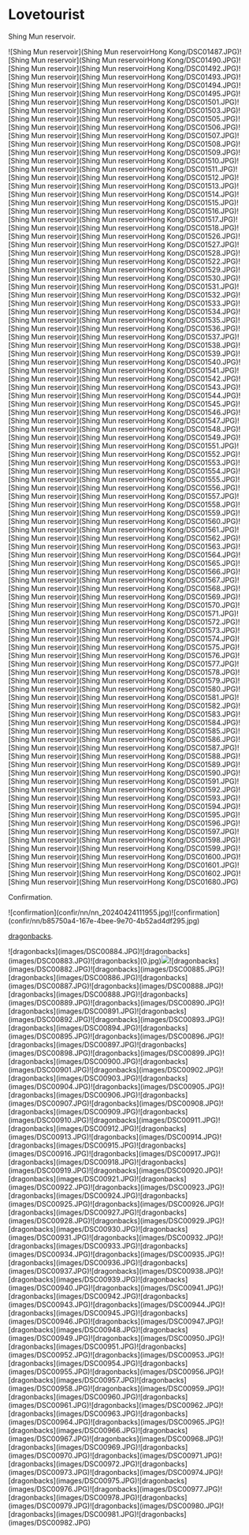 # Lovetourist
<p>Shing Mun reservoir.<p>
![Shing Mun reservoir](Shing Mun reservoirHong Kong/DSC01487.JPG)![Shing Mun reservoir](Shing Mun reservoirHong Kong/DSC01490.JPG)![Shing Mun reservoir](Shing Mun reservoirHong Kong/DSC01492.JPG)![Shing Mun reservoir](Shing Mun reservoirHong Kong/DSC01493.JPG)![Shing Mun reservoir](Shing Mun reservoirHong Kong/DSC01494.JPG)![Shing Mun reservoir](Shing Mun reservoirHong Kong/DSC01495.JPG)![Shing Mun reservoir](Shing Mun reservoirHong Kong/DSC01501.JPG)![Shing Mun reservoir](Shing Mun reservoirHong Kong/DSC01503.JPG)![Shing Mun reservoir](Shing Mun reservoirHong Kong/DSC01505.JPG)![Shing Mun reservoir](Shing Mun reservoirHong Kong/DSC01506.JPG)![Shing Mun reservoir](Shing Mun reservoirHong Kong/DSC01507.JPG)![Shing Mun reservoir](Shing Mun reservoirHong Kong/DSC01508.JPG)![Shing Mun reservoir](Shing Mun reservoirHong Kong/DSC01509.JPG)![Shing Mun reservoir](Shing Mun reservoirHong Kong/DSC01510.JPG)![Shing Mun reservoir](Shing Mun reservoirHong Kong/DSC01511.JPG)![Shing Mun reservoir](Shing Mun reservoirHong Kong/DSC01512.JPG)![Shing Mun reservoir](Shing Mun reservoirHong Kong/DSC01513.JPG)![Shing Mun reservoir](Shing Mun reservoirHong Kong/DSC01514.JPG)![Shing Mun reservoir](Shing Mun reservoirHong Kong/DSC01515.JPG)![Shing Mun reservoir](Shing Mun reservoirHong Kong/DSC01516.JPG)![Shing Mun reservoir](Shing Mun reservoirHong Kong/DSC01517.JPG)![Shing Mun reservoir](Shing Mun reservoirHong Kong/DSC01518.JPG)![Shing Mun reservoir](Shing Mun reservoirHong Kong/DSC01526.JPG)![Shing Mun reservoir](Shing Mun reservoirHong Kong/DSC01527.JPG)![Shing Mun reservoir](Shing Mun reservoirHong Kong/DSC01528.JPG)![Shing Mun reservoir](Shing Mun reservoirHong Kong/DSC01522.JPG)![Shing Mun reservoir](Shing Mun reservoirHong Kong/DSC01529.JPG)![Shing Mun reservoir](Shing Mun reservoirHong Kong/DSC01530.JPG)![Shing Mun reservoir](Shing Mun reservoirHong Kong/DSC01531.JPG)![Shing Mun reservoir](Shing Mun reservoirHong Kong/DSC01532.JPG)![Shing Mun reservoir](Shing Mun reservoirHong Kong/DSC01533.JPG)![Shing Mun reservoir](Shing Mun reservoirHong Kong/DSC01534.JPG)![Shing Mun reservoir](Shing Mun reservoirHong Kong/DSC01535.JPG)![Shing Mun reservoir](Shing Mun reservoirHong Kong/DSC01536.JPG)![Shing Mun reservoir](Shing Mun reservoirHong Kong/DSC01537.JPG)![Shing Mun reservoir](Shing Mun reservoirHong Kong/DSC01538.JPG)![Shing Mun reservoir](Shing Mun reservoirHong Kong/DSC01539.JPG)![Shing Mun reservoir](Shing Mun reservoirHong Kong/DSC01540.JPG)![Shing Mun reservoir](Shing Mun reservoirHong Kong/DSC01541.JPG)![Shing Mun reservoir](Shing Mun reservoirHong Kong/DSC01542.JPG)![Shing Mun reservoir](Shing Mun reservoirHong Kong/DSC01543.JPG)![Shing Mun reservoir](Shing Mun reservoirHong Kong/DSC01544.JPG)![Shing Mun reservoir](Shing Mun reservoirHong Kong/DSC01545.JPG)![Shing Mun reservoir](Shing Mun reservoirHong Kong/DSC01546.JPG)![Shing Mun reservoir](Shing Mun reservoirHong Kong/DSC01547.JPG)![Shing Mun reservoir](Shing Mun reservoirHong Kong/DSC01548.JPG)![Shing Mun reservoir](Shing Mun reservoirHong Kong/DSC01549.JPG)![Shing Mun reservoir](Shing Mun reservoirHong Kong/DSC01551.JPG)![Shing Mun reservoir](Shing Mun reservoirHong Kong/DSC01552.JPG)![Shing Mun reservoir](Shing Mun reservoirHong Kong/DSC01553.JPG)![Shing Mun reservoir](Shing Mun reservoirHong Kong/DSC01554.JPG)![Shing Mun reservoir](Shing Mun reservoirHong Kong/DSC01555.JPG)![Shing Mun reservoir](Shing Mun reservoirHong Kong/DSC01556.JPG)![Shing Mun reservoir](Shing Mun reservoirHong Kong/DSC01557.JPG)![Shing Mun reservoir](Shing Mun reservoirHong Kong/DSC01558.JPG)![Shing Mun reservoir](Shing Mun reservoirHong Kong/DSC01559.JPG)![Shing Mun reservoir](Shing Mun reservoirHong Kong/DSC01560.JPG)![Shing Mun reservoir](Shing Mun reservoirHong Kong/DSC01561.JPG)![Shing Mun reservoir](Shing Mun reservoirHong Kong/DSC01562.JPG)![Shing Mun reservoir](Shing Mun reservoirHong Kong/DSC01563.JPG)![Shing Mun reservoir](Shing Mun reservoirHong Kong/DSC01564.JPG)![Shing Mun reservoir](Shing Mun reservoirHong Kong/DSC01565.JPG)![Shing Mun reservoir](Shing Mun reservoirHong Kong/DSC01566.JPG)![Shing Mun reservoir](Shing Mun reservoirHong Kong/DSC01567.JPG)![Shing Mun reservoir](Shing Mun reservoirHong Kong/DSC01568.JPG)![Shing Mun reservoir](Shing Mun reservoirHong Kong/DSC01569.JPG)![Shing Mun reservoir](Shing Mun reservoirHong Kong/DSC01570.JPG)![Shing Mun reservoir](Shing Mun reservoirHong Kong/DSC01571.JPG)![Shing Mun reservoir](Shing Mun reservoirHong Kong/DSC01572.JPG)![Shing Mun reservoir](Shing Mun reservoirHong Kong/DSC01573.JPG)![Shing Mun reservoir](Shing Mun reservoirHong Kong/DSC01574.JPG)![Shing Mun reservoir](Shing Mun reservoirHong Kong/DSC01575.JPG)![Shing Mun reservoir](Shing Mun reservoirHong Kong/DSC01576.JPG)![Shing Mun reservoir](Shing Mun reservoirHong Kong/DSC01577.JPG)![Shing Mun reservoir](Shing Mun reservoirHong Kong/DSC01578.JPG)![Shing Mun reservoir](Shing Mun reservoirHong Kong/DSC01579.JPG)![Shing Mun reservoir](Shing Mun reservoirHong Kong/DSC01580.JPG)![Shing Mun reservoir](Shing Mun reservoirHong Kong/DSC01581.JPG)![Shing Mun reservoir](Shing Mun reservoirHong Kong/DSC01582.JPG)![Shing Mun reservoir](Shing Mun reservoirHong Kong/DSC01583.JPG)![Shing Mun reservoir](Shing Mun reservoirHong Kong/DSC01584.JPG)![Shing Mun reservoir](Shing Mun reservoirHong Kong/DSC01585.JPG)![Shing Mun reservoir](Shing Mun reservoirHong Kong/DSC01586.JPG)![Shing Mun reservoir](Shing Mun reservoirHong Kong/DSC01587.JPG)![Shing Mun reservoir](Shing Mun reservoirHong Kong/DSC01588.JPG)![Shing Mun reservoir](Shing Mun reservoirHong Kong/DSC01589.JPG)![Shing Mun reservoir](Shing Mun reservoirHong Kong/DSC01590.JPG)![Shing Mun reservoir](Shing Mun reservoirHong Kong/DSC01591.JPG)![Shing Mun reservoir](Shing Mun reservoirHong Kong/DSC01592.JPG)![Shing Mun reservoir](Shing Mun reservoirHong Kong/DSC01593.JPG)![Shing Mun reservoir](Shing Mun reservoirHong Kong/DSC01594.JPG)![Shing Mun reservoir](Shing Mun reservoirHong Kong/DSC01595.JPG)![Shing Mun reservoir](Shing Mun reservoirHong Kong/DSC01596.JPG)![Shing Mun reservoir](Shing Mun reservoirHong Kong/DSC01597.JPG)![Shing Mun reservoir](Shing Mun reservoirHong Kong/DSC01598.JPG)![Shing Mun reservoir](Shing Mun reservoirHong Kong/DSC01599.JPG)![Shing Mun reservoir](Shing Mun reservoirHong Kong/DSC01600.JPG)![Shing Mun reservoir](Shing Mun reservoirHong Kong/DSC01601.JPG)![Shing Mun reservoir](Shing Mun reservoirHong Kong/DSC01602.JPG)![Shing Mun reservoir](Shing Mun reservoirHong Kong/DSC01680.JPG)
<p>Confirmation.</p>
![confirmation](confir/nn/nn_20240424111955.jpg)![confirmation](confir/nn/b85750a4-167e-4bee-9e70-4b52ad4df295.jpg)
<p><a href="DSC00884.pdf">dragonbacks</a>.</p>
![dragonbacks](images/DSC00884.JPG)![dragonbacks](images/DSC00883.JPG)![dragonbacks](0.jpg)<img src="images/DSC00883.JPG" >![dragonbacks](images/DSC00882.JPG)![dragonbacks](images/DSC00885.JPG)![dragonbacks](images/DSC00886.JPG)![dragonbacks](images/DSC00887.JPG)![dragonbacks](images/DSC00888.JPG)![dragonbacks](images/DSC00888.JPG)![dragonbacks](images/DSC00889.JPG)![dragonbacks](images/DSC00890.JPG)![dragonbacks](images/DSC00891.JPG)![dragonbacks](images/DSC00892.JPG)![dragonbacks](images/DSC00893.JPG)![dragonbacks](images/DSC00894.JPG)![dragonbacks](images/DSC00895.JPG)![dragonbacks](images/DSC00896.JPG)![dragonbacks](images/DSC00897.JPG)![dragonbacks](images/DSC00898.JPG)![dragonbacks](images/DSC00899.JPG)![dragonbacks](images/DSC00900.JPG)![dragonbacks](images/DSC00901.JPG)![dragonbacks](images/DSC00902.JPG)![dragonbacks](images/DSC00903.JPG)![dragonbacks](images/DSC00904.JPG)![dragonbacks](images/DSC00905.JPG)![dragonbacks](images/DSC00906.JPG)![dragonbacks](images/DSC00907.JPG)![dragonbacks](images/DSC00908.JPG)![dragonbacks](images/DSC00909.JPG)![dragonbacks](images/DSC00910.JPG)![dragonbacks](images/DSC00911.JPG)![dragonbacks](images/DSC00912.JPG)![dragonbacks](images/DSC00913.JPG)![dragonbacks](images/DSC00914.JPG)![dragonbacks](images/DSC00915.JPG)![dragonbacks](images/DSC00916.JPG)![dragonbacks](images/DSC00917.JPG)![dragonbacks](images/DSC00918.JPG)![dragonbacks](images/DSC00919.JPG)![dragonbacks](images/DSC00920.JPG)![dragonbacks](images/DSC00921.JPG)![dragonbacks](images/DSC00922.JPG)![dragonbacks](images/DSC00923.JPG)![dragonbacks](images/DSC00924.JPG)![dragonbacks](images/DSC00925.JPG)![dragonbacks](images/DSC00926.JPG)![dragonbacks](images/DSC00927.JPG)![dragonbacks](images/DSC00928.JPG)![dragonbacks](images/DSC00929.JPG)![dragonbacks](images/DSC00930.JPG)![dragonbacks](images/DSC00931.JPG)![dragonbacks](images/DSC00932.JPG)![dragonbacks](images/DSC00933.JPG)![dragonbacks](images/DSC00934.JPG)![dragonbacks](images/DSC00935.JPG)![dragonbacks](images/DSC00936.JPG)![dragonbacks](images/DSC00937.JPG)![dragonbacks](images/DSC00938.JPG)![dragonbacks](images/DSC00939.JPG)![dragonbacks](images/DSC00940.JPG)![dragonbacks](images/DSC00941.JPG)![dragonbacks](images/DSC00942.JPG)![dragonbacks](images/DSC00943.JPG)![dragonbacks](images/DSC00944.JPG)![dragonbacks](images/DSC00945.JPG)![dragonbacks](images/DSC00946.JPG)![dragonbacks](images/DSC00947.JPG)![dragonbacks](images/DSC00948.JPG)![dragonbacks](images/DSC00949.JPG)![dragonbacks](images/DSC00950.JPG)![dragonbacks](images/DSC00951.JPG)![dragonbacks](images/DSC00952.JPG)![dragonbacks](images/DSC00953.JPG)![dragonbacks](images/DSC00954.JPG)![dragonbacks](images/DSC00955.JPG)![dragonbacks](images/DSC00956.JPG)![dragonbacks](images/DSC00957.JPG)![dragonbacks](images/DSC00958.JPG)![dragonbacks](images/DSC00959.JPG)![dragonbacks](images/DSC00960.JPG)![dragonbacks](images/DSC00961.JPG)![dragonbacks](images/DSC00962.JPG)![dragonbacks](images/DSC00963.JPG)![dragonbacks](images/DSC00964.JPG)![dragonbacks](images/DSC00965.JPG)![dragonbacks](images/DSC00966.JPG)![dragonbacks](images/DSC00967.JPG)![dragonbacks](images/DSC00968.JPG)![dragonbacks](images/DSC00969.JPG)![dragonbacks](images/DSC00970.JPG)![dragonbacks](images/DSC00971.JPG)![dragonbacks](images/DSC00972.JPG)![dragonbacks](images/DSC00973.JPG)![dragonbacks](images/DSC00974.JPG)![dragonbacks](images/DSC00975.JPG)![dragonbacks](images/DSC00976.JPG)![dragonbacks](images/DSC00977.JPG)![dragonbacks](images/DSC00978.JPG)![dragonbacks](images/DSC00979.JPG)![dragonbacks](images/DSC00980.JPG)![dragonbacks](images/DSC00981.JPG)![dragonbacks](images/DSC00982.JPG)
